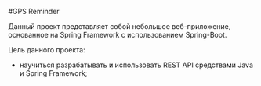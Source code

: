 #GPS Reminder

Данный проект представляет собой небольшое веб-приложение,
основанное на Spring Framework с использованием Spring-Boot.

Цель данного проекта:
* научиться разрабатывать и использовать REST API средствами Java и Spring Framework;


